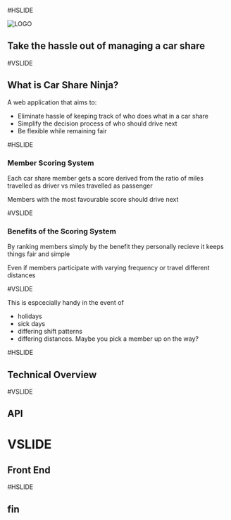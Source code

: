 #HSLIDE

![LOGO](https://carshare.ninja/assets/icons/android-chrome-192x192.png)

## Take the hassle out of managing a car share

#VSLIDE

## What is Car Share Ninja?

A web application that aims to:
- Eliminate hassle of keeping track of who does what in a car share
- Simplify the decision process of who should drive next
- Be flexible while remaining fair

#HSLIDE

### Member Scoring System

Each car share member gets a score derived from the ratio of miles travelled as driver vs miles travelled as passenger

Members with the most favourable score should drive next

#VSLIDE

### Benefits of the Scoring System

By ranking members simply by the benefit they personally recieve it keeps things fair and simple

Even if members participate with varying frequency or travel different distances

#VSLIDE

This is espcecially handy in the event of
- holidays
- sick days
- differing shift patterns
- differing distances. Maybe you pick a member up on the way?

#HSLIDE

## Technical Overview

#VSLIDE

## API

# VSLIDE

## Front End

#HSLIDE

## fin
